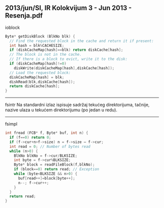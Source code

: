 2013/jun/SI, IR Kolokvijum 3 - Jun 2013 - Resenja.pdf
--------------------------------------------------------------------------------
ioblock
```cpp
Byte* getDiskBlock (BlkNo blk) {
  // Find the requested block in the cache and return it if present:
  int hash = blk%CACHESIZE;
  if (diskCacheMap[hash]==blk) return diskCache[hash];
  // The block is not in the cache.
  // If there is a block to evict, write it to the disk:
  if (diskCacheMap[hash]!=0)
    diskWrite(diskCacheMap[hash],diskCache[hash]);
  // Load the requested block:
  diskCacheMap[hash] = blk;
  diskRead(blk,diskCache[hash]);
  return diskCache[hash];
}
```

--------------------------------------------------------------------------------
fsintr
Na standardni izlaz ispisuje sadržaj tekućeg direktorijuma, tačnije, nazive ulaza u tekućem direktorijumu (po jedan u redu).

--------------------------------------------------------------------------------
fsimpl
```cpp
int fread (FCB* f, Byte* buf, int n) {
  if (f==0) return 0;
  if (f->cur+n>f->size) n = f->size – f->cur;
  int read = 0; // Number of bytes read
  while (n>0) {
    BlkNo blkNo = f->cur/BLKSIZE;
    int byte = f->cur%BLKSIZE;
    Byte* block = readFileBlock(f,blkNo);
    if (block==0) return read; // Exception
    while (byte<BLKSIZE && n>0) {
      buf[read++]=block[byte++];
      n--; f->cur++;
    }
  }
  return read;
}
```
